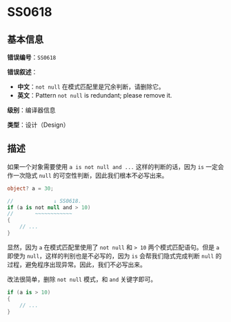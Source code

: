 ﻿# SS0618
## 基本信息

**错误编号**：`SS0618`

**错误叙述**：

* **中文**：`not null` 在模式匹配里是冗余判断，请删除它。
* **英文**：Pattern `not null` is redundant; please remove it.

**级别**：编译器信息

**类型**：设计（Design）

## 描述

如果一个对象需要使用 `a is not null and ...` 这样的判断的话，因为 `is` 一定会作一次隐式 `null` 的可空性判断，因此我们根本不必写出来。

```csharp
object? a = 30;

//             ↓ SS0618.
if (a is not null and > 10)
//       ~~~~~~~~~~~~
{
    // ...
}
```

显然，因为 `a` 在模式匹配里使用了 `not null` 和 `> 10` 两个模式匹配语句。但是 `a` 即使为 `null`，这样的判别也是不必写的，因为 `is` 会帮我们隐式完成判断 `null` 的过程，避免程序出现异常。因此，我们不必写出来。

改法很简单，删除 `not null` 模式，和 `and` 关键字即可。

```csharp
if (a is > 10)
{
    // ...
}
```